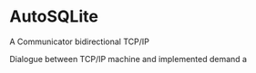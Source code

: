 # AutoSQLite

A Communicator bidirectional TCP/IP

Dialogue between TCP/IP machine and implemented demand a
